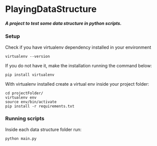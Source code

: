 # PlayingDataStructure
##### A project to test some data structure in python scripts.

### Setup

Check if you have virtualenv dependency installed in your environment

```
virtualenv --version
```

If you do not have it, make the installation running the command below:

```
pip install virtualenv
```

With virtualenv installed create a virtual env inside your project folder: 

```
cd projectFolder/
virtualenv env 
source env/bin/activate
pip install -r requirements.txt
```

### Running scripts

Inside each data structure folder run:

```
python main.py
```